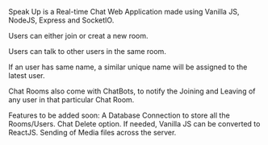 Speak Up is a Real-time Chat Web Application made using Vanilla JS, NodeJS, Express and SocketIO.

Users can either join or creat a new room. 

Users can talk to other users in the same room. 

If an user has same name, a similar unique name will be assigned to the latest user. 

Chat Rooms also come with ChatBots, to notify the Joining and Leaving of any user in that particular Chat Room. 

Features to be added soon: 
A Database Connection to store all the Rooms/Users.
Chat Delete option. 
If needed, Vanilla JS can be converted to ReactJS.
Sending of Media files across the server.